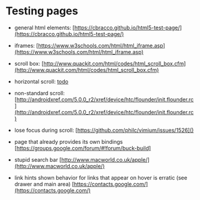 # Testing pages

* general html elements: [https://cbracco.github.io/html5-test-page/](https://cbracco.github.io/html5-test-page/)

* iframes: [https://www.w3schools.com/html/html_iframe.asp](https://www.w3schools.com/html/html_iframe.asp)

* scroll box: [http://www.quackit.com/html/codes/html_scroll_box.cfm](http://www.quackit.com/html/codes/html_scroll_box.cfm)

* horizontal scroll: [todo]()

* non-standard scroll: [http://androidxref.com/5.0.0_r2/xref/device/htc/flounder/init.flounder.rc](http://androidxref.com/5.0.0_r2/xref/device/htc/flounder/init.flounder.rc)

* lose focus during scroll: [https://github.com/philc/vimium/issues/1526]()

* page that already provides its own bindings [https://groups.google.com/forum/#!forum/buck-build]

* stupid search bar [http://www.macworld.co.uk/apple/](http://www.macworld.co.uk/apple/)

* link hints shown behavior for links that appear on hover is erratic (see drawer and main area) [https://contacts.google.com/](https://contacts.google.com/)